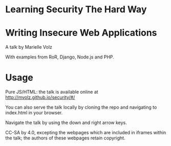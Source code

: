 Learning Security The Hard Way
========================================
# Writing Insecure Web Applications

A talk by Marielle Volz

With examples from RoR, Django, Node.js and PHP.

# Usage

Pure JS/HTML: the talk is available online at http://mvolz.github.io/security/#/

You can also serve the talk locally by cloning the repo and navigating to index.html in your browser.

Navigate the talk by using the down and right arrow keys.

CC-SA by 4.0, excepting the webpages which are included in iframes
within the talk; the authors of these webpages retain copyright.